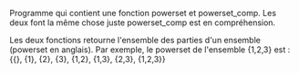 Programme qui contient une fonction powerset et powerset_comp.
Les deux font la même chose juste powerset_comp est en compréhension.

Les deux fonctions retourne l'ensemble des parties d'un ensemble (powerset en anglais). 
Par exemple, le powerset de l'ensemble {1,2,3} est : {{}, {1}, {2}, {3}, {1,2}, {1,3}, {2,3}, {1,2,3}}
